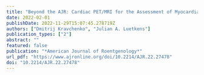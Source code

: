 ```yaml
---
title: "Beyond the AJR: Cardiac PET/MRI for the Assessment of Myocardial Injury After COVID-19"
date: 2022-02-01
publishDate: 2022-11-29T15:07:45.278719Z
authors: ["Dmitrij Kravchenko", "Julian A. Luetkens"]
publication_types: ["2"]
abstract: ""
featured: false
publication: "*American Journal of Roentgenology*"
url_pdf: "https://www.ajronline.org/doi/10.2214/AJR.22.27478"
doi: "10.2214/AJR.22.27478"
---
```


